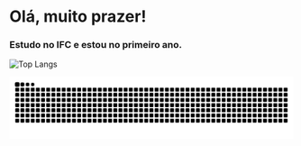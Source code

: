 # Olá, muito prazer!
### Estudo no IFC e estou no primeiro ano.    
![Top Langs](https://github-readme-stats.vercel.app/api/top-langs/?username=Davi-Prussek&layout=donut&theme=dark&exclude_repo=programacao-I)
  
![snake gif dark](https://github.com/Davi-Prussek/Davi-Prussek/blob/output/github-snake-dark.svg?palette=github-dark)

